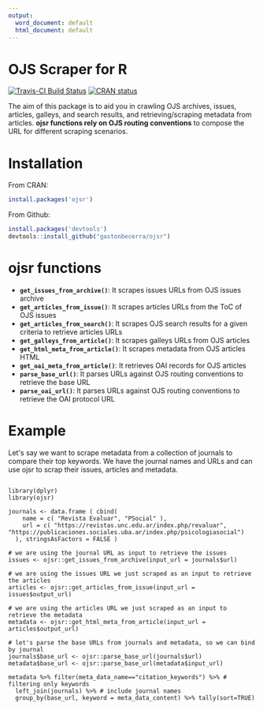 ```yaml
---
output:
  word_document: default
  html_document: default
---
```

# OJS Scraper for R

<!-- badges: start -->
[![Travis-CI Build
Status](https://travis-ci.org/gastonbecerra/ojsr.svg?branch=master)](https://travis-ci.org/github/gastonbecerra/ojsr)
[![CRAN status](https://www.r-pkg.org/badges/version/ojsr)](https://cran.r-project.org/package=ojsr)
<!-- badges: end -->

The aim of this package is to aid you in crawling OJS archives, issues, articles, galleys, and search results, and retrieving/scraping metadata from articles. **ojsr functions rely on OJS routing conventions** to compose the URL for different scraping scenarios.

# Installation

From CRAN:

```r
install.packages('ojsr') 
```

From Github:

```r
install.packages('devtools') 
devtools::install_github("gastonbecerra/ojsr")
```

# ojsr functions

- **`get_issues_from_archive()`**: It scrapes issues URLs from OJS issues archive
- **`get_articles_from_issue()`**: It scrapes articles URLs from the ToC of OJS issues
- **`get_articles_from_search()`**: It scrapes OJS search results for a given criteria to retrieve articles URLs
- **`get_galleys_from_article()`**: It scrapes galleys URLs from OJS articles
- **`get_html_meta_from_article()`**: It scrapes metadata from OJS articles HTML
- **`get_oai_meta_from_article()`**: It retrieves OAI records for OJS articles
- **`parse_base_url()`**: It parses URLs against OJS routing conventions to retrieve the base URL
- **`parse_oai_url()`**: It parses URLs against OJS routing conventions to retrieve the OAI protocol URL

# Example

Let's say we want to scrape metadata from a collection of journals to compare their top keywords. We have the journal names and URLs and can use ojsr to scrap their issues, articles and metadata.

```{r}

library(dplyr) 
library(ojsr)

journals <- data.frame ( cbind(
    name = c( "Revista Evaluar", "PSocial" ),
    url = c( "https://revistas.unc.edu.ar/index.php/revaluar", "https://publicaciones.sociales.uba.ar/index.php/psicologiasocial")
  ), stringsAsFactors = FALSE )

# we are using the journal URL as input to retrieve the issues
issues <- ojsr::get_issues_from_archive(input_url = journals$url) 

# we are using the issues URL we just scraped as an input to retrieve the articles
articles <- ojsr::get_articles_from_issue(input_url = issues$output_url)

# we are using the articles URL we just scraped as an input to retrieve the metadata
metadata <- ojsr::get_html_meta_from_article(input_url = articles$output_url)

# let's parse the base URLs from journals and metadata, so we can bind by journal
journals$base_url <- ojsr::parse_base_url(journals$url)
metadata$base_url <- ojsr::parse_base_url(metadata$input_url)

metadata %>% filter(meta_data_name=="citation_keywords") %>% # filtering only keywords
  left_join(journals) %>% # include journal names
  group_by(base_url, keyword = meta_data_content) %>% tally(sort=TRUE) 

```
